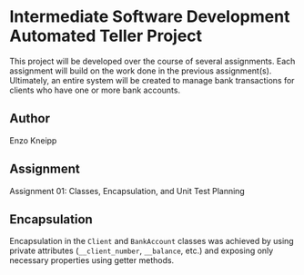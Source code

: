# Intermediate Software Development Automated Teller Project
This project will be developed over the course of several assignments.  Each 
assignment will build on the work done in the previous assignment(s).  Ultimately, 
an entire system will be created to manage bank transactions for clients who 
have one or more bank accounts.

## Author
Enzo Kneipp

## Assignment
Assignment 01: Classes, Encapsulation, and Unit Test Planning

## Encapsulation
Encapsulation in the `Client` and `BankAccount` classes was achieved by using private attributes (`__client_number`, `__balance`, etc.) and exposing only necessary properties using getter methods.

